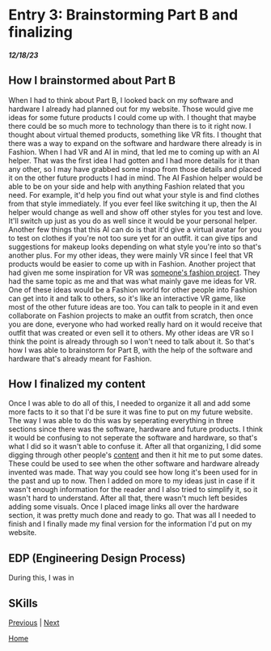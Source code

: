 # Entry 3: Brainstorming Part B and finalizing
##### 12/18/23

## How I brainstormed about Part B
When I had to think about Part B, I looked back on my software and hardware I already had planned out for my website. Those would give me ideas for some future products I could come up with. I thought that maybe there could be so much more to technology than there is to it right now. I thought about virtual themed products, something like VR fits. I thought that there was a way to expand on the software and hardware there already is in Fashion. When I had VR and AI in mind, that led me to coming up with an AI helper. That was the first idea I had gotten and I had more details for it than any other, so I may have grabbed some inspo from those details and placed it on the other future products I had in mind. The AI Fashion helper would be able to be on your side and help with anything Fashion related that you need. For example, it'd help you find out what your style is and find clothes from that style immediately. If you ever feel like switching it up, then the AI helper would change as well and show off other styles for you test and love. It'll switch up just as you do as well since it would be your personal helper. Another few things that this AI can do is that it'd give a virtual avatar for you to test on clothes if you're not too sure yet for an outfit. it can give tips and suggestions for makeup looks depending on what style you're into so that's another plus. For my other ideas, they were mainly VR since I feel that VR products would be easier to come up with in Fashion. Another project that had given me some inspiration for VR was [someone's fashion project](https://bobbyc6231.github.io/sep10-freedom-project/). They had the same topic as me and that was what mainly gave me ideas for VR. One of these ideas would be a Fashion world for other people into Fashion can get into it and talk to others, so it's like an interactive VR game, like most of the other future ideas are too. You can talk to people in it and even collaborate on Fashion projects to make an outfit from scratch, then once you are done, everyone who had worked really hard on it would receive that outfit that was created or even sell it to others. My other ideas are VR so I think the point is already through so I won't need to talk about it. So that's how I was able to brainstorm for Part B, with the help of the software and hardware that's already meant for Fashion.

## How I finalized my content
Once I was able to do all of this, I needed to organize it all and add some more facts to it so that I'd be sure it was fine to put on my future website. The way I was able to do this was by seperating everything in three sections since there was the software, hardware and future products. I think it would be confusing to not seperate the software and hardware, so that's what I did so it wasn't able to confuse it. After all that organizing, I did some digging through other people's [content](https://docs.google.com/document/d/1w025TKLSU0PxNJAaa4OIykkkhQI8gbeYSwAY-GccYrM/preview) and then it hit me to put some dates. These could be used to see when the other software and hardware already invented was made. That way you could see how long it's been used for in the past and up to now. Then I added on more to my ideas just in case if it wasn't enough information for the reader and I also tried to simplify it, so it wasn't hard to understand. After all that, there wasn't much left besides adding some visuals. Once I placed image links all over the hardware section, it was pretty much done and ready to go. That was all I needed to finish and I finally made my final version for the information I'd put on my website.

## EDP (Engineering Design Process)
During this, I was in

## SKills


[Previous](entry02.md) | [Next](entry04.md)

[Home](../README.md)
